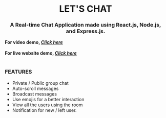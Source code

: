 # <h1 align = "center">LET'S CHAT</h1>
### <h3 align= "center">A Real-time Chat Application made using React.js, Node.js, and Express.js.</h1>

**For video demo, _[Click here](https://www.youtube.com/watch?v=VoXSRz6JHO0)_**<br/><br/>
**For live website demo, _[Click here](https://sharp-jepsen-f7426f.netlify.app/)_**<br/><br/>
### FEATURES

* Private / Public group chat
* Auto-scroll messages
* Broadcast messages
* Use emojis for a better interaction
* View all the users using the room
* Notification for new / left user.

